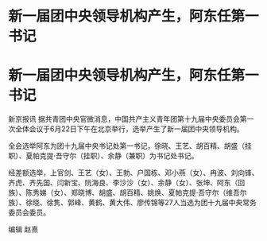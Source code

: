 # 新一届团中央领导机构产生，阿东任第一书记

# 新一届团中央领导机构产生，阿东任第一书记

新京报讯 据共青团中央官微消息，中国共产主义青年团第十九届中央委员会第一次全体会议于6月22日下午在北京举行，选举产生了新一届团中央领导机构。

全会选举阿东为团十九届中央书记处第一书记，徐晓、王艺、胡百精、胡盛（挂职）、夏帕克提·吾守尔（挂职）、余静（兼职）为书记处书记。

经差额选举，上官剑、王艺（女）、王勃、户国栋、邓小燕（女）、冉波、刘向锋、齐虎、齐先国、闫新宝、阮海良、李沙沙（女）、余静（女）、张坤、阿东（回族）、陈秀娣（女）、郑晓博、胡盛、胡百精、姚焕、夏帕克提·吾守尔（维吾尔族）、徐晓、徐隽、郭峰、黄鹤、黄大伟、廖传锦等27人当选为团十九届中央常务委员会委员。

编辑 赵熹


